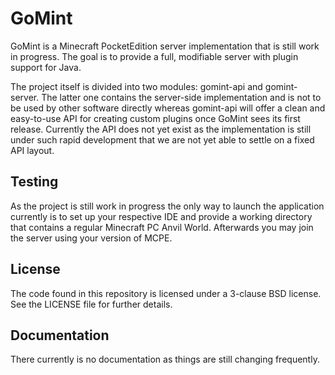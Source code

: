 # GoMint

GoMint is a Minecraft PocketEdition server implementation that is still work in progress. The goal is
to provide a full, modifiable server with plugin support for Java.

The project itself is divided into two modules: gomint-api and gomint-server. The latter one contains the
server-side implementation and is not to be used by other software directly whereas gomint-api will offer
a clean and easy-to-use API for creating custom plugins once GoMint sees its first release. Currently the
API does not yet exist as the implementation is still under such rapid development that we are not yet able
to settle on a fixed API layout.

## Testing

As the project is still work in progress the only way to launch the application currently is to set up
your respective IDE and provide a working directory that contains a regular Minecraft PC Anvil World.
Afterwards you may join the server using your version of MCPE.

## License

The code found in this repository is licensed under a 3-clause BSD license. See the LICENSE file for further
details.

## Documentation

There currently is no documentation as things are still changing frequently.
